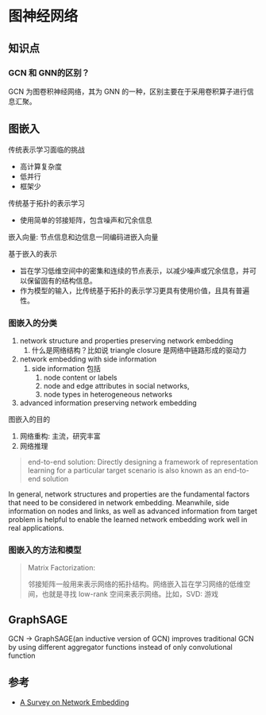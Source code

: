 # 图神经网络

## 知识点

### GCN 和 GNN的区别？

GCN 为图卷积神经网络，其为 GNN 的一种，区别主要在于采用卷积算子进行信息汇聚。

## 图嵌入

传统表示学习面临的挑战

- 高计算复杂度
- 低并行
- 框架少

传统基于拓扑的表示学习

- 使用简单的邻接矩阵，包含噪声和冗余信息

嵌入向量: 节点信息和边信息一同编码进嵌入向量

基于嵌入的表示

- 旨在学习低维空间中的密集和连续的节点表示，以减少噪声或冗余信息，并可以保留固有的结构信息。
- 作为模型的输入，比传统基于拓扑的表示学习更具有使用价值，且具有普遍性。

### 图嵌入的分类

1. network structure and properties preserving network embedding
   1. 什么是网络结构？比如说 triangle closure 是网络中链路形成的驱动力
2. network embedding with side information
   1. side information 包括
      1. node content or labels
      2. node and edge attributes in social networks,
      3. node types in heterogeneous networks
3. advanced information preserving network embedding

图嵌入的目的

1. 网络重构: 主流，研究丰富
2. 网络推理

> end-to-end solution:
> Directly designing a framework of representation learning for a particular target scenario is also known as an end-to-end solution

In general, network structures and properties are the fundamental factors that need to be considered in network embedding.
Meanwhile, side information on nodes and links, as well as advanced information from target problem is helpful to enable
the learned network embedding work well in real applications.

### 图嵌入的方法和模型

> Matrix Factorization:
> 
> 邻接矩阵一般用来表示网络的拓扑结构。网络嵌入旨在学习网络的低维空间，也就是寻找 low-rank 空间来表示网络。比如，SVD: 游戏

## GraphSAGE

GCN -> GraphSAGE(an inductive version of GCN)
improves traditional GCN by using different aggregator functions instead of only convolutional function

## 参考

- [A Survey on Network Embedding](https://ieeexplore.ieee.org/document/8392745/)